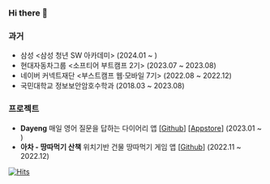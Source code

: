 ### Hi there 👋


### 과거
- 삼성 <삼성 청년 SW 아카데미> (2024.01 ~ )
- 현대자동차그룹 <소프티어 부트캠프 2기> (2023.07 ~ 2023.08)
- 네이버 커넥트재단 <부스트캠프 웹·모바일 7기> (2022.08 ~ 2022.12)
- 국민대학교 정보보안암호수학과 (2018.03 ~ 2023.08)

### 프로젝트
- **Dayeng** 매일 영어 질문을 답하는 다이어리 앱 [[Github](https://github.com/team-dayeng/Dayeng)] [[Appstore](https://apps.apple.com/kr/app/dayeng/id1671113779)] (2023.01 ~ )
- **아차 - 땅따먹기 산책** 위치기반 건물 땅따먹기 게임 앱 [[Github](https://github.com/boostcampwm-2022/iOS08_Acha)] (2022.11 ~ 2022.12)

[![Hits](https://hits.seeyoufarm.com/api/count/incr/badge.svg?url=https%3A%2F%2Fgithub.com%2Fseungki-cho&count_bg=%23000000&title_bg=%238C8C8C&icon=&icon_color=%23E7E7E7&title=hits&edge_flat=false)](https://hits.seeyoufarm.com)
